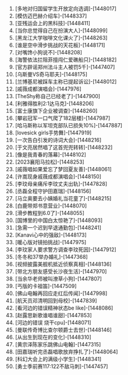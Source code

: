 
1. [多地对归国留学生开放定向选调]-[1448017]
1. [模仿迈巴赫介绍车]-[1448337]
1. [亚残运会上的黑科技]-[1448411]
1. [当你总觉得自己在扮演大人]-[1448099]
1. [黑龙江大学咖啡文化课火了]-[1448263]
1. [谁是空中滑步挑战的天花板]-[1448171]
1. [对嘴馋小狗说不]-[1448208]
1. [海警依法拦阻菲擅闯仁爱礁船只]-[1448182]
1. [官方辟谣郑州法斗主人被罚5千]-[1447407]
1. [乌斯曼VS奇马耶夫]-[1448175]
1. [兰博基尼被踩车主称已提起诉讼]-[1448012]
1. [戚薇成都演唱会]-[1447976]
1. [TheShy称自己已经老了]-[1447900]
1. [利雅得胜利2:1达马克]-[1448206]
1. [富士康旗下企业被调查]-[1448260]
1. [攀岩冠军一口气爬了182层楼]-[1447987]
1. [哈马斯称以军坦克部队已损失10%]-[1447887]
1. [lovesick girls手势舞]-[1447919]
1. [一次告白引发的诗词大会]-[1448216]
1. [于文亮居然唱了这首兜兜转转]-[1448232]
1. [像是我青春的落幕]-[1448102]
1. [2023襄阳马拉松]-[1448253]
1. [戚薇唱如果爱忘了梦回夏友善]-[1448061]
1. [许嵩现身戚薇成都演唱会]-[1448150]
1. [李玟母亲痛斥李玟丈夫出轨]-[1447828]
1. [丞磊全程守护田嘉瑞]-[1448156]
1. [马立奥要去小姨婚礼当花童了]-[1448215]
1. [白鹿带郑书意营业]-[1448070]
1. [滑步教程到6.0了]-[1448055]
1. [国博里的中国白太惊艳了]-[1448093]
1. [急需一个迟到早退通勤包]-[1448241]
1. [Kanavi心中的强敌]-[1448173]
1. [暖心版对镜拍挑战]-[1447975]
1. [李玟家人要求警方调查李玟死因]-[1447912]
1. [冬冬和37举办婚礼]-[1447368]
1. [视频披露美舰机抵近侦察真相]-[1448136]
1. [带北方朋友感受长沙夜生活]-[1447970]
1. [当余华老师被叫潦草小狗]-[1447807]
1. [丐版的卡祖笛]-[1447509]
1. [佛山电翰再回应走红后传闻]-[1447998]
1. [航天员邓清明回到母校]-[1447839]
1. [看河边的错误精神状态be like]-[1448086]
1. [赵露思新歌谁唱谁甜]-[1447853]
1. [河边的错误 烧干cpu]-[1448071]
1. [曼联传奇博比查尔顿爵士去世]-[1448146]
1. [从出生到现在的变化]-[1448310]
1. [黄宗泽陈家乐跳佛山电翰]-[1447315]
1. [田嘉瑞听完丞磊唱歌放弃挣扎了]-[1448064]
1. [科幻大会上的满级小学生]-[1448341]
1. [勇士季前赛117:122不敌马刺]-[1447457]
